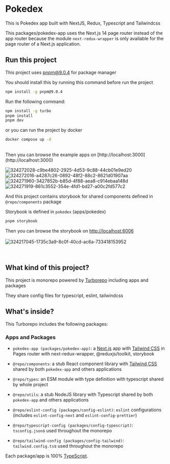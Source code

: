 # Pokedex

This is Pokedex app built with NextJS, Redux, Typescript and Tailwindcss

This packages/pokedex-app uses the Next.js 14 page router instead of the app router because the module `next-redux-wrapper` is only available for the page router of a Next.js application.

## Run this project

This project uses pnpm@9.0.4 for package manager

You should install this by running this command before run the project

```sh
npm install -g pnpm@9.0.4
```

Run the following command:

```sh
npm install -g turbo
pnpm install
pnpm dev
```

or you can run the project by docker

```sh
docker compose up -d
```

<br/>
Then you can browse the example apps on [http://localhost:3000](http://localhost:3000)
<br/>

![324272028-c9be4802-2925-4d53-9c88-44cb01e9ed20](https://github.com/elias-soykat/pokedex-monorepo/assets/76895393/64af0eff-05cf-47a0-87e2-bdf0244e5504)
![324272016-a4287c26-0892-48f2-88c2-8621d01907aa](https://github.com/elias-soykat/pokedex-monorepo/assets/76895393/689dc929-33d0-4e36-85cd-2b7fc52a1d3a)
![324271960-3427852b-b85d-4f88-aea8-c914ebaa148d](https://github.com/elias-soykat/pokedex-monorepo/assets/76895393/f80b340d-5a3e-46e5-a37f-39af3a921f70)
![324271919-861c3552-354e-4fd1-bd27-a00c2fd577c2](https://github.com/elias-soykat/pokedex-monorepo/assets/76895393/3baa1a3a-10fd-4008-86d8-5134a60b8988)

And this project contains storybook for shared components defined in `@repo/components` package

Storybook is defined in `pokedex` (apps/pokedex)

```sh
pnpm storybook
```

Then you can browse the storybook on [http://localhost:6006](http://localhost:6006)
<br/>
<br/>
![324217045-1735c3a9-8c0f-40cd-ac6a-733418153952](https://github.com/elias-soykat/pokedex-monorepo/assets/76895393/da1780f0-11df-43c7-accb-3debdf7821d9)

<br/>

## What kind of this project?

This project is monorepo powered by [Turborepo](http://turbo.build) including apps and packages

They share config files for typescript, eslint, tailwindcss

## What's inside?

This Turborepo includes the following packages:

### Apps and Packages

- `pokedex-app (packages/pokedex-app)`: a [Next.js](https://nextjs.org/) app with [Tailwind CSS](https://tailwindcss.com/) in Pages router with next-redux-wrapper, @reduxjs/toolkit, storybook

- `@repo/components`: a stub React component library with [Tailwind CSS](https://tailwindcss.com/) shared by both `pokedex-app` and others applications
- `@repo/types`: an ESM module with type definition with typescript shared by whole project
- `@repo/utils`: a stub NodeJS library with Typescript shared by both `pokedex-app` and others applications
- `@repo/eslint-config (packages/config-eslint)`: `eslint` configurations (includes `eslint-config-next` and `eslint-config-prettier`)
- `@repo/typescript-config (packages/config-typescript)`: `tsconfig.json`s used throughout the monorepo
- `@repo/tailwind-config (packages/config-tailwind)`: `tailwind.config.ts`s used throughout the monorepo

Each package/app is 100% [TypeScript](https://www.typescriptlang.org/).
